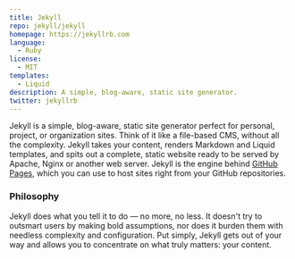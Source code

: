 ```yaml
---
title: Jekyll
repo: jekyll/jekyll
homepage: https://jekyllrb.com
language:
  - Ruby
license:
  - MIT
templates:
  - Liquid
description: A simple, blog-aware, static site generator.
twitter: jekyllrb
---
```


Jekyll is a simple, blog-aware, static site generator perfect for personal, project, or organization sites. Think of it like a file-based CMS, without all the complexity. Jekyll takes your content, renders Markdown and Liquid templates, and spits out a complete, static website ready to be served by Apache, Nginx or another web server. Jekyll is the engine behind [GitHub Pages](https://pages.github.com), which you can use to host sites right from your GitHub repositories.

### Philosophy

Jekyll does what you tell it to do — no more, no less. It doesn't try to outsmart users by making bold assumptions, nor does it burden them with needless complexity and configuration. Put simply, Jekyll gets out of your way and allows you to concentrate on what truly matters: your content.
